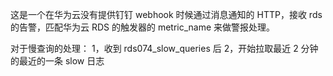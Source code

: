 这是一个在华为云没有提供钉钉 webhook 时候通过消息通知的 HTTP，接收 rds 的告警，匹配华为云 RDS 的触发器的 metric_name 来做警报处理。

对于慢查询的处理：
1，收到 rds074_slow_queries 后
2，开始拉取最近 2 分钟的最近的一条 slow 日志
